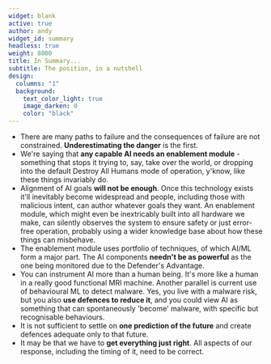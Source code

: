 ```yaml
---
widget: blank
active: true
author: andy
widget_id: summary
headless: true
weight: 8000
title: In Summary...
subtitle: The position, in a nutshell
design:
  columns: "1"
  background:
    text_color_light: true
    image_darken: 0
    color: "black"
---
```

- There are many paths to failure and the consequences of failure are not constrained.  **Underestimating the danger** is the first.
- We're saying  that **any capable AI needs an enablement module** - something that stops it trying to, say, take over the world, or dropping into the default Destroy All Humans mode of operation, y'know, like these things invariably do.
- Alignment of AI goals **will not be enough**.  Once this technology exists it'll inevitably become widespread and people, including those with malicious intent, can author whatever goals they want.  An enablement module, which might even be inextricably built into all hardware we make, can silently observes the system to ensure safety or just error-free operation, probably using a wider knowledge base about how these things can misbehave.
- The enablement module uses portfolio of techniques, of which AI/ML form a major part. The AI components **needn't be as powerful** as the one being monitored due to the Defender's Advantage.
- You can instrument AI more than a human being.  It's more like a human in a really good functional MRI machine.  Another parallel is current use of behavioural ML to detect malware. Yes, you live with a malware risk, but you also **use defences to reduce it**, and you could view AI as something that can spontaneously 'become' malware, with specific but recognisable behaviours.
- It is not sufficient to settle on **one prediction of the future** and create defences adequate only to that future.
- It may be that we have to **get everything just right**.  All aspects of our response, including the timing of it, need to be correct.
